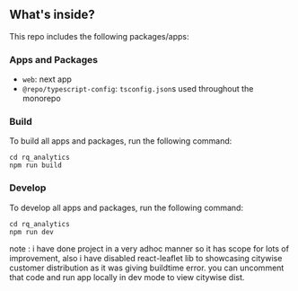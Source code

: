 
## What's inside?

This repo includes the following packages/apps:

### Apps and Packages


- `web`: next app
- `@repo/typescript-config`: `tsconfig.json`s used throughout the monorepo


### Build

To build all apps and packages, run the following command:

```
cd rq_analytics
npm run build
```

### Develop

To develop all apps and packages, run the following command:

```
cd rq_analytics
npm run dev
```


note : i have done project in a very adhoc manner so it has scope for lots of improvement, also i have disabled react-leaflet lib to showcasing citywise customer distribution as it was giving buildtime error. you can uncomment that code and run app locally in dev mode to view citywise dist.
